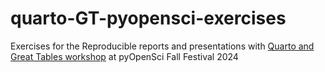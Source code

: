 # quarto-GT-pyopensci-exercises

Exercises for the Reproducible reports and presentations with [Quarto and Great Tables workshop](https://tracykteal.github.io/quarto-GT-pyopensci/) at pyOpenSci Fall Festival 2024
